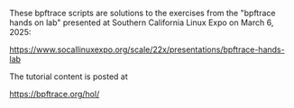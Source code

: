 These bpftrace scripts are solutions to the exercises from the "bpftrace hands on lab" presented at Southern California Linux Expo on March 6, 2025:

  https://www.socallinuxexpo.org/scale/22x/presentations/bpftrace-hands-lab

The tutorial content is posted at

  https://bpftrace.org/hol/
